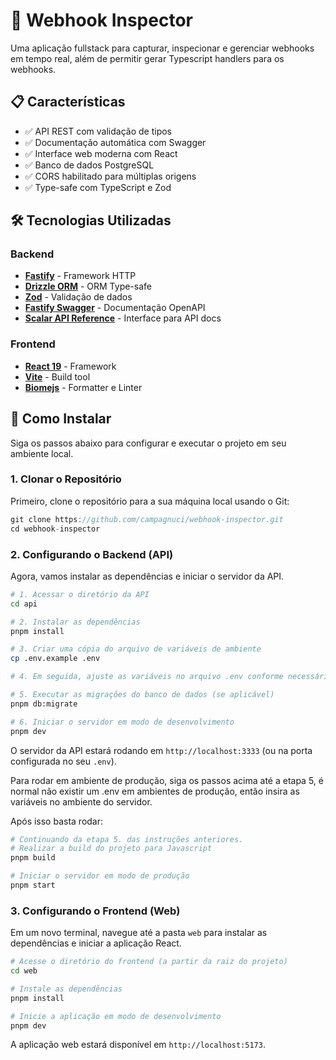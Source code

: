 # 📝 Webhook Inspector

Uma aplicação fullstack para capturar, inspecionar e gerenciar webhooks em tempo real, além de permitir gerar Typescript handlers para os webhooks.

## 📋 Características

- ✅ API REST com validação de tipos
- ✅ Documentação automática com Swagger
- ✅ Interface web moderna com React
- ✅ Banco de dados PostgreSQL
- ✅ CORS habilitado para múltiplas origens
- ✅ Type-safe com TypeScript e Zod

## 🛠️ Tecnologias Utilizadas

### Backend

- **[Fastify](https://www.fastify.io/)** - Framework HTTP
- **[Drizzle ORM](https://orm.drizzle.team/)** - ORM Type-safe
- **[Zod](https://zod.dev/)** - Validação de dados
- **[Fastify Swagger](https://github.com/fastify/fastify-swagger)** - Documentação OpenAPI
- **[Scalar API Reference](https://scalar.com/)** - Interface para API docs

### Frontend

- **[React 19](https://react.dev/)** - Framework
- **[Vite](https://vitejs.dev/)** - Build tool
- **[Biomejs](http://biomejs.dev)** - Formatter e Linter

## 🏁 Como Instalar

Siga os passos abaixo para configurar e executar o projeto em seu ambiente local.

### 1. Clonar o Repositório

Primeiro, clone o repositório para a sua máquina local usando o Git:

```js
git clone https://github.com/campagnuci/webhook-inspector.git
cd webhook-inspector
```

### 2. Configurando o Backend (API)

Agora, vamos instalar as dependências e iniciar o servidor da API.

```bash
# 1. Acessar o diretório da API
cd api

# 2. Instalar as dependências
pnpm install

# 3. Criar uma cópia do arquivo de variáveis de ambiente
cp .env.example .env

# 4. Em seguida, ajuste as variáveis no arquivo .env conforme necessário (ex: banco de dados, e chave do Gemini)

# 5. Executar as migrações do banco de dados (se aplicável)
pnpm db:migrate

# 6. Iniciar o servidor em modo de desenvolvimento
pnpm dev
```

O servidor da API estará rodando em `http://localhost:3333` (ou na porta configurada no seu `.env`).

Para rodar em ambiente de produção, siga os passos acima até a etapa 5, é normal não existir um .env em ambientes de produção, então insira as variáveis no ambiente do servidor.

Após isso basta rodar:

```bash
# Continuando da etapa 5. das instruções anteriores.
# Realizar a build do projeto para Javascript
pnpm build

# Iniciar o servidor em modo de produção
pnpm start
```

### 3. Configurando o Frontend (Web)

Em um novo terminal, navegue até a pasta `web` para instalar as dependências e iniciar a aplicação React.

```bash
# Acesse o diretório do frontend (a partir da raiz do projeto)
cd web

# Instale as dependências
pnpm install

# Inicie a aplicação em modo de desenvolvimento
pnpm dev 
```

A aplicação web estará disponível em `http://localhost:5173`.


